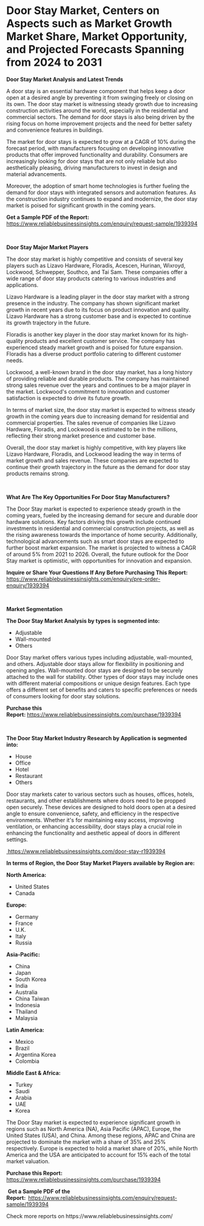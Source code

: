 <p><h1>Door Stay Market, Centers on Aspects such as Market Growth Market Share, Market Opportunity, and Projected Forecasts Spanning from 2024 to 2031</h1></p><p><strong>Door Stay Market Analysis and Latest Trends</strong></p>
<p><p>A door stay is an essential hardware component that helps keep a door open at a desired angle by preventing it from swinging freely or closing on its own. The door stay market is witnessing steady growth due to increasing construction activities around the world, especially in the residential and commercial sectors. The demand for door stays is also being driven by the rising focus on home improvement projects and the need for better safety and convenience features in buildings.</p><p>The market for door stays is expected to grow at a CAGR of 10% during the forecast period, with manufacturers focusing on developing innovative products that offer improved functionality and durability. Consumers are increasingly looking for door stays that are not only reliable but also aesthetically pleasing, driving manufacturers to invest in design and material advancements.</p><p>Moreover, the adoption of smart home technologies is further fueling the demand for door stays with integrated sensors and automation features. As the construction industry continues to expand and modernize, the door stay market is poised for significant growth in the coming years.</p></p>
<p><strong>Get a Sample PDF of the Report:&nbsp;</strong> <a href="https://www.reliablebusinessinsights.com/enquiry/request-sample/1939394">https://www.reliablebusinessinsights.com/enquiry/request-sample/1939394</a></p>
<p>&nbsp;</p>
<p><strong>Door Stay Major Market Players</strong></p>
<p><p>The door stay market is highly competitive and consists of several key players such as Lizavo Hardware, Floradis, Acescen, Hurinan, Wixroyd, Lockwood, Schwepper, Southco, and Tai Sam. These companies offer a wide range of door stay products catering to various industries and applications.</p><p>Lizavo Hardware is a leading player in the door stay market with a strong presence in the industry. The company has shown significant market growth in recent years due to its focus on product innovation and quality. Lizavo Hardware has a strong customer base and is expected to continue its growth trajectory in the future.</p><p>Floradis is another key player in the door stay market known for its high-quality products and excellent customer service. The company has experienced steady market growth and is poised for future expansion. Floradis has a diverse product portfolio catering to different customer needs.</p><p>Lockwood, a well-known brand in the door stay market, has a long history of providing reliable and durable products. The company has maintained strong sales revenue over the years and continues to be a major player in the market. Lockwood's commitment to innovation and customer satisfaction is expected to drive its future growth.</p><p>In terms of market size, the door stay market is expected to witness steady growth in the coming years due to increasing demand for residential and commercial properties. The sales revenue of companies like Lizavo Hardware, Floradis, and Lockwood is estimated to be in the millions, reflecting their strong market presence and customer base.</p><p>Overall, the door stay market is highly competitive, with key players like Lizavo Hardware, Floradis, and Lockwood leading the way in terms of market growth and sales revenue. These companies are expected to continue their growth trajectory in the future as the demand for door stay products remains strong.</p></p>
<p>&nbsp;</p>
<p><strong>What Are The Key Opportunities For Door Stay Manufacturers?</strong></p>
<p><p>The Door Stay market is expected to experience steady growth in the coming years, fueled by the increasing demand for secure and durable door hardware solutions. Key factors driving this growth include continued investments in residential and commercial construction projects, as well as the rising awareness towards the importance of home security. Additionally, technological advancements such as smart door stays are expected to further boost market expansion. The market is projected to witness a CAGR of around 5% from 2021 to 2026. Overall, the future outlook for the Door Stay market is optimistic, with opportunities for innovation and expansion.</p></p>
<p><strong>Inquire or Share Your Questions If Any Before Purchasing This Report:</strong> <a href="https://www.reliablebusinessinsights.com/enquiry/pre-order-enquiry/1939394">https://www.reliablebusinessinsights.com/enquiry/pre-order-enquiry/1939394</a></p>
<p>&nbsp;</p>
<p><strong>Market Segmentation</strong></p>
<p><strong>The Door Stay Market Analysis by types is segmented into:</strong></p>
<p><ul><li>Adjustable</li><li>Wall-mounted</li><li>Others</li></ul></p>
<p><p>Door Stay market offers various types including adjustable, wall-mounted, and others. Adjustable door stays allow for flexibility in positioning and opening angles. Wall-mounted door stays are designed to be securely attached to the wall for stability. Other types of door stays may include ones with different material compositions or unique design features. Each type offers a different set of benefits and caters to specific preferences or needs of consumers looking for door stay solutions.</p></p>
<p><strong>Purchase this Report:&nbsp;</strong><a href="https://www.reliablebusinessinsights.com/purchase/1939394">https://www.reliablebusinessinsights.com/purchase/1939394</a></p>
<p>&nbsp;</p>
<p><strong>The Door Stay Market Industry Research by Application is segmented into:</strong></p>
<p><ul><li>House</li><li>Office</li><li>Hotel</li><li>Restaurant</li><li>Others</li></ul></p>
<p><p>Door stay markets cater to various sectors such as houses, offices, hotels, restaurants, and other establishments where doors need to be propped open securely. These devices are designed to hold doors open at a desired angle to ensure convenience, safety, and efficiency in the respective environments. Whether it's for maintaining easy access, improving ventilation, or enhancing accessibility, door stays play a crucial role in enhancing the functionality and aesthetic appeal of doors in different settings.</p></p>
<p><a href="https://www.reliablebusinessinsights.com/door-stay-r1939394">&nbsp;https://www.reliablebusinessinsights.com/door-stay-r1939394</a></p>
<p><strong>In terms of Region, the Door Stay Market Players available by Region are:</strong></p>
<p>
    <p> <strong> North America: </strong>
        <ul>
            <li>United States</li>
            <li>Canada</li>
        </ul>
        </p> 
    <p> <strong> Europe: </strong>
        <ul>
            <li>Germany</li>
            <li>France</li>
            <li>U.K.</li>
            <li>Italy</li>
            <li>Russia</li>
        </ul>
        </p> 
    <p> <strong> Asia-Pacific: </strong>
        <ul>
            <li>China</li>
            <li>Japan</li>
            <li>South Korea</li>
            <li>India</li>
            <li>Australia</li>
            <li>China Taiwan</li>
            <li>Indonesia</li>
            <li>Thailand</li>
            <li>Malaysia</li>
        </ul>
        </p> 
    <p> <strong> Latin America: </strong>
        <ul>
            <li>Mexico</li>
            <li>Brazil</li>
            <li>Argentina Korea</li>
            <li>Colombia</li>
        </ul>
        </p> 
    <p> <strong> Middle East & Africa: </strong>
        <ul>
            <li>Turkey</li>
            <li>Saudi</li>
            <li>Arabia</li>
            <li>UAE</li>
            <li>Korea</li>
        </ul>
    </p>
    </p>
<p><p>The Door Stay market is expected to experience significant growth in regions such as North America (NA), Asia Pacific (APAC), Europe, the United States (USA), and China. Among these regions, APAC and China are projected to dominate the market with a share of 35% and 25% respectively. Europe is expected to hold a market share of 20%, while North America and the USA are anticipated to account for 15% each of the total market valuation.</p></p>
<p><strong>Purchase this Report: </strong><a href="https://www.reliablebusinessinsights.com/purchase/1939394">https://www.reliablebusinessinsights.com/purchase/1939394</a></p>
<p>&nbsp;<strong>Get a Sample PDF of the Report:&nbsp;&nbsp;</strong><a href="https://www.reliablebusinessinsights.com/enquiry/request-sample/1939394">https://www.reliablebusinessinsights.com/enquiry/request-sample/1939394</a></p>
<p><strong></strong></p>
<p>Check more reports on https://www.reliablebusinessinsights.com/</p>